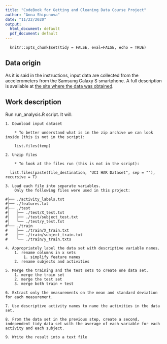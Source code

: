 ```yaml
---
title: "CodeBook for Getting and Cleaning Data Course Project"
author: "Anna Shipunova"
date: "11/22/2020"
output:
  html_document: default
  pdf_document: default
---
```


```{r setup, include=FALSE}
  knitr::opts_chunk$set(tidy = FALSE, eval=FALSE, echo = TRUE)
```

## Data origin

As it is said in the instructions, input data are collected from the accelerometers from the Samsung Galaxy S smartphone. A full description is available at [the site where the data was obtained](http://archive.ics.uci.edu/ml/datasets/Human+Activity+Recognition+Using+Smartphones).

## Work description

Run run_analysis.R script. It will:

    1. Download input dataset

        * To better understand what is in the zip archive we can look inside (this is not in the script):
  
```{r dir1}
    list.files(temp)
```

    2. Unzip files

        * To look at the files run (this is not in the script):

```{r dir2}
  list.files(paste(file_destination, "UCI HAR Dataset", sep = ""), recursive = T)
```

    3. Load each file into separate variables.
        Only the following files were used in this project:
    
```{r files}
#├── ./activity_labels.txt
#├── ./features.txt
#├── ./test
#│   ├── ./test/X_test.txt
#│   ├── ./test/subject_test.txt
#│   └── ./test/y_test.txt
#└── ./train
#    ├── ./train/X_train.txt
#    ├── ./train/subject_train.txt
#    └── ./train/y_train.txts
```

    4. Appropriately label the data set with descriptive variable names.
        1. rename columns in x sets
            1. simplify feature names
        2. rename subjects and activities
      
    5. Merge the training and the test sets to create one data set.
        1. merge the train set
        2. merge the test set
        3. merge both train + test

    6. Extract only the measurements on the mean and standard deviation for each measurement.
    
    7. Use descriptive activity names to name the activities in the data set.
    
    8. From the data set in the previous step, create a second, independent tidy data set with the average of each variable for each activity and each subject.
    
    9. Write the result into a text file

    




